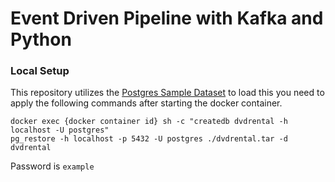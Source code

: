# Event Driven Pipeline with Kafka and Python

### Local Setup

This repository utilizes the [Postgres Sample Dataset](https://www.postgresqltutorial.com/postgresql-getting-started/postgresql-sample-database/) to load this you need to apply the following commands after starting the docker container.

```
docker exec {docker container id} sh -c "createdb dvdrental -h localhost -U postgres"
pg_restore -h localhost -p 5432 -U postgres ./dvdrental.tar -d dvdrental
```

Password is `example`
